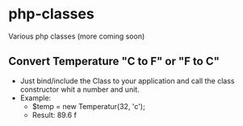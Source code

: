 # php-classes
Various php classes (more coming soon)

## Convert Temperature "C to F" or "F to C"
* Just bind/include the Class to your application and call the class constructor whit a number and unit.
* Example: 
    * $temp = new Temperatur(32, 'c');
    * Result: 89.6 f
